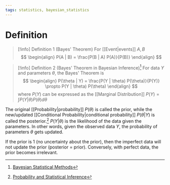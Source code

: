 ```yaml
---
tags: statistics, bayesian_statistics
---
```


# Definition

> [!info] Definition 1 (Bayes' Theorem)
> For [[Event|events]] $A, B$
> $$
> \begin{align}
> P(A | B) = \frac{P(B | A) P(A)}{P(B)}
> \end{align}
> $$

> [!info] Definition 2 (Bayes' Theorem in Bayesian Inference)[^2]
> For data $Y$ and parameters $\theta$, the Bayes' Theorem is
> $$
> \begin{align}
> P(\theta | Y) = \frac{P(Y | \theta) P(\theta)}{P(Y)} \propto P(Y | \theta) P(\theta)
> \end{align}
> $$
> where $P(Y)$ can be expressed as the [[Marginal Distribution]] $P(Y) = \int P(Y | \theta) P(\theta) d\theta$


The original [[Probability|probability]] $P(\theta)$ is called the prior, while the new/updated [[Conditional Probability|conditional probability]] $P(\theta | Y)$ is called the posterior.[^1] $P(Y | \theta)$ is the likelihood of the data given the parameters. In other words, given the observed data $Y$, the probability of parameters $\theta$ gets updated.

If the prior is $1$ (no uncertainty about the prior), then the imperfect data will not update the prior (posterior = prior). Conversely, with perfect data, the prior becomes irrelevant.

[^1]: [Probability and Statistical Inference](zotero://open-pdf/library/items/RM5FREYV?page=45)
[^2]: [Bayesian Statistical Methods](zotero://open-pdf/library/items/ELV3M9SP?page=34)